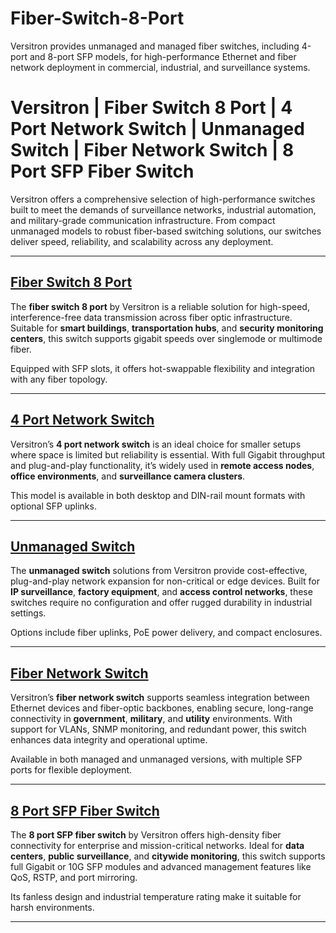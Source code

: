 # Fiber-Switch-8-Port
Versitron provides unmanaged and managed fiber switches, including 4-port and 8-port SFP models, for high-performance Ethernet and fiber network deployment in commercial, industrial, and surveillance systems.
# Versitron | Fiber Switch 8 Port | 4 Port Network Switch | Unmanaged Switch | Fiber Network Switch | 8 Port SFP Fiber Switch

Versitron offers a comprehensive selection of high-performance switches built to meet the demands of surveillance networks, industrial automation, and military-grade communication infrastructure. From compact unmanaged models to robust fiber-based switching solutions, our switches deliver speed, reliability, and scalability across any deployment.

---

## [Fiber Switch 8 Port](https://www.versitron.com/products/sg10208-9port-101001000-fiber-optic-switch-8-sfp-slots-1g-1-101001000-copper-port)  
The **fiber switch 8 port** by Versitron is a reliable solution for high-speed, interference-free data transmission across fiber optic infrastructure. Suitable for **smart buildings**, **transportation hubs**, and **security monitoring centers**, this switch supports gigabit speeds over singlemode or multimode fiber.

Equipped with SFP slots, it offers hot-swappable flexibility and integration with any fiber topology.

---

## [4 Port Network Switch](https://www.versitron.com/products/s70850m-8port-10-100base-managed-switch)  
Versitron’s **4 port network switch** is an ideal choice for smaller setups where space is limited but reliability is essential. With full Gigabit throughput and plug-and-play functionality, it’s widely used in **remote access nodes**, **office environments**, and **surveillance camera clusters**.

This model is available in both desktop and DIN-rail mount formats with optional SFP uplinks.

---

## [Unmanaged Switch](https://www.versitron.com/products/sf70960-9port-unmanaged-industrial-switch)  
The **unmanaged switch** solutions from Versitron provide cost-effective, plug-and-play network expansion for non-critical or edge devices. Built for **IP surveillance**, **factory equipment**, and **access control networks**, these switches require no configuration and offer rugged durability in industrial settings.

Options include fiber uplinks, PoE power delivery, and compact enclosures.

---

## [Fiber Network Switch](https://www.versitron.com/products/sg71060mpb-10port-managed-poe-poe-plus-switch)  
Versitron’s **fiber network switch** supports seamless integration between Ethernet devices and fiber-optic backbones, enabling secure, long-range connectivity in **government**, **military**, and **utility** environments. With support for VLANs, SNMP monitoring, and redundant power, this switch enhances data integrity and operational uptime.

Available in both managed and unmanaged versions, with multiple SFP ports for flexible deployment.

---

## [8 Port SFP Fiber Switch](https://www.versitron.com/products/sf70960-9port-unmanaged-industrial-switch)  
The **8 port SFP fiber switch** by Versitron offers high-density fiber connectivity for enterprise and mission-critical networks. Ideal for **data centers**, **public surveillance**, and **citywide monitoring**, this switch supports full Gigabit or 10G SFP modules and advanced management features like QoS, RSTP, and port mirroring.

Its fanless design and industrial temperature rating make it suitable for harsh environments.

---
